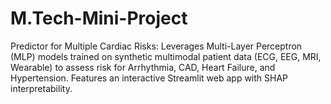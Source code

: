 # M.Tech-Mini-Project
Predictor for Multiple Cardiac Risks: Leverages Multi-Layer Perceptron (MLP) models trained on synthetic multimodal patient data (ECG, EEG, MRI, Wearable) to assess risk for Arrhythmia, CAD, Heart Failure, and Hypertension. Features an interactive Streamlit web app with SHAP interpretability.
